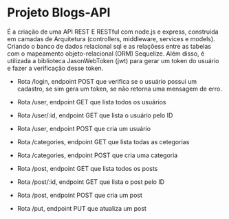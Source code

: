 # Projeto Blogs-API

É a criação de uma API REST E RESTful com node.js e express, construida em camadas de Arquitetura (controllers, middleware, services e models). Criando o banco de dados relacional sql e as relaçõess entre as tabelas com o mapeamento objeto-relacional (ORM) Sequelize. Além disso, é utilizada a biblioteca JasonWebToken (jwt) para gerar um token do usuário e fazer a verificação desse token.

* Rota /login, endpoint POST que verifica se o usuário possui um cadastro, se sim gera um token, se não retorna uma mensagem de erro.

* Rota /user, endpoint GET que lista todos os usuários
* Rota /user/:id, endpoint GET que lista o usuário pelo ID
* Rota /user, endpoint POST que cria um usuário

* Rota /categories, endpoint GET que lista todas as cetegorias
* Rota /categories, endpoint POST que cria uma categoria

* Rota /post, endpoint GET que lista todos os posts
* Rota /post/:id, endpoint GET que lista o post pelo ID
* Rota /post, endpoint POST que cria um post
* Rota /put, endpoint PUT que atualiza um post
